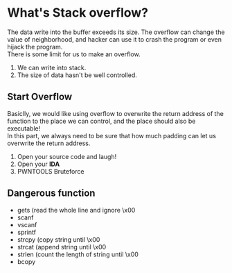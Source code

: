 # What's Stack overflow?  
The data write into the buffer exceeds its size. The overflow can change the value of neighborhood, and hacker can use it to crash the program or even hijack the program.  
There is some limit for us to make an overflow.  
1. We can write into stack.  
2. The size of data hasn't be well controlled.  
  
## Start Overflow  
Basiclly, we would like using overflow to overwrite the return address of the function to the place we can control, and the place should also be executable!  
In this part, we always need to be sure that how much padding can let us overwrite the return address.  
1. Open your source code and laugh!  
2. Open your **IDA**  
3. PWNTOOLS Bruteforce
  
## Dangerous function    
* gets  (read the whole line and ignore \x00
* scanf  
* vscanf  
* sprintf  
* strcpy (copy string until \x00  
* strcat (append string until \x00
* strlen  (count the length of string until \x00
* bcopy
 
